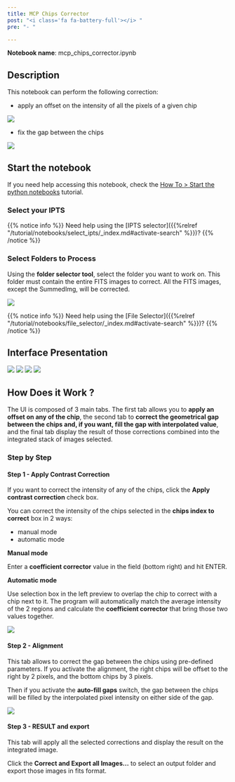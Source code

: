 ```yaml
---
title: MCP Chips Corrector
post: "<i class='fa fa-battery-full'></i> "
pre: "- "

---
```


**Notebook name**: mcp_chips_corrector.ipynb

## Description

This notebook can perform the following correction:

 * apply an offset on the intensity of all the pixels of a given chip
<img src='/tutorial/notebooks/mcp_chips_corrector/images/before_after.png' />

 * fix the gap between the chips
<img src='/tutorial/notebooks/mcp_chips_corrector/images/raw_alignment_corrected.png' />

## Start the notebook

If you need help accessing this notebook, check the [How To > Start the python
notebooks](/en/tutorial/how_to_start_notebooks) tutorial.

### Select your IPTS

{{% notice info %}}
Need help using the [IPTS selector]({{%relref "/tutorial/notebooks/select_ipts/_index.md#activate-search" %}})?
{{% /notice %}}

### Select Folders to Process

Using the **folder selector tool**, select the folder you want to work on. This folder must contain the entire FITS
images to correct. All the FITS images, except the SummedImg, will be corrected. 

<img src='/tutorial/notebooks/panoramic_stitching/images/select_folders.gif' />

{{% notice info %}}
Need help using the [File Selector]({{%relref "/tutorial/notebooks/file_selector/_index.md#activate-search" %}})?
{{% /notice %}}

## Interface Presentation

<img src='/tutorial/notebooks/mcp_chips_corrector/images/ui_preview_1.png' />
<img src='/tutorial/notebooks/mcp_chips_corrector/images/ui_preview_2.png' />
<img src='/tutorial/notebooks/mcp_chips_corrector/images/ui_preview_3.png' />
<img src='/tutorial/notebooks/mcp_chips_corrector/images/ui_preview_4.png' />

## How Does it Work ?

The UI is composed of 3 main tabs. The first tab allows you to **apply an offset on any of the chip**, the second tab
to **correct the geometrical gap between the chips and, if you want, fill the gap with interpolated value**, and the
final tab display the result of those corrections combined into the integrated stack of images selected.

### Step by Step

#### Step 1 - Apply Contrast Correction

If you want to correct the intensity of any of the chips, click the **Apply contrast correction** check box.

You can correct the intensity of the chips selected in the **chips index to correct** box in 2 ways:

 * manual mode
 * automatic mode
 
 **Manual mode**
 
 Enter a **coefficient corrector** value in the field (bottom right) and hit ENTER.
 
 **Automatic mode**
 
 Use selection box in the left preview to overlap the chip to correct with a chip next to it. The program will
 automatically match the average intensity of the 2 regions and calculate the **coefficient corrector** that bring
 those two values together.
 
<img src='/tutorial/notebooks/mcp_chips_corrector/images/profile.gif' />

#### Step 2 - Alignment

This tab allows to correct the gap between the chips using pre-defined parameters. If you activate the 
alignment, the right chips will be offset to the right by 2 pixels, and the bottom chips by 3 pixels. 

Then if you activate the **auto-fill gaps** switch, the gap between the chips will be filled by the interpolated
pixel intensity on either side of the gap. 

<img src='/tutorial/notebooks/mcp_chips_corrector/images/alignment.gif' />

#### Step 3 - RESULT and export

This tab will apply all the selected corrections and display the result on the integrated image.

Click the **Correct and Export all Images...** to select an output folder and export those images in fits format.
